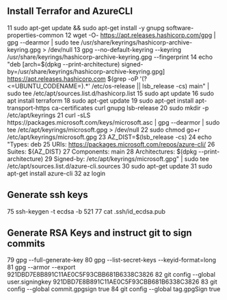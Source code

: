 ## Install Terrafor and AzureCLI
   11  sudo apt-get update && sudo apt-get install -y gnupg software-properties-common
   12  wget -O- https://apt.releases.hashicorp.com/gpg | gpg --dearmor | sudo tee /usr/share/keyrings/hashicorp-archive-keyring.gpg > /dev/null
   13  gpg --no-default-keyring --keyring /usr/share/keyrings/hashicorp-archive-keyring.gpg --fingerprint
   14  echo "deb [arch=$(dpkg --print-architecture) signed-by=/usr/share/keyrings/hashicorp-archive-keyring.gpg] https://apt.releases.hashicorp.com $(grep -oP '(?<=UBUNTU_CODENAME=).*' /etc/os-release || lsb_release -cs) main" | sudo tee /etc/apt/sources.list.d/hashicorp.list
   15  sudo apt update
   16  sudo apt install terraform
   18  sudo apt-get update
   19  sudo apt-get install apt-transport-https ca-certificates curl gnupg lsb-release
   20  sudo mkdir -p /etc/apt/keyrings
   21  curl -sLS https://packages.microsoft.com/keys/microsoft.asc |   gpg --dearmor | sudo tee /etc/apt/keyrings/microsoft.gpg > /dev/null
   22  sudo chmod go+r /etc/apt/keyrings/microsoft.gpg
   23  AZ_DIST=$(lsb_release -cs)
   24  echo "Types: deb
   25  URIs: https://packages.microsoft.com/repos/azure-cli/
   26  Suites: ${AZ_DIST}
   27  Components: main
   28  Architectures: $(dpkg --print-architecture)
   29  Signed-by: /etc/apt/keyrings/microsoft.gpg" | sudo tee /etc/apt/sources.list.d/azure-cli.sources
   30  sudo apt-get update
   31  sudo apt-get install azure-cli
   32  az login
## Generate ssh keys
   75  ssh-keygen -t ecdsa -b 521
   77  cat .ssh/id_ecdsa.pub 
## Generate RSA Keys and instruct git to sign commits
   79  gpg --full-generate-key
   80  gpg --list-secret-keys --keyid-format=long
   81  gpg --armor --export 921DBD7E8B891C11AE0C5F93CBB681B6338C3826
   82  git config --global user.signingkey 921DBD7E8B891C11AE0C5F93CBB681B6338C3826
   83  git config --global commit.gpgsign true
   84  git config --global tag.gpgSign true
